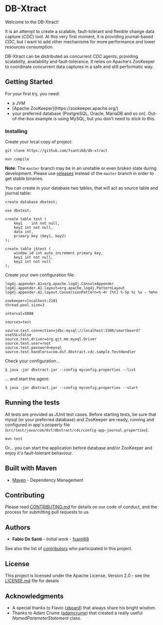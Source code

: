 # DB-Xtract

Welcome to the DB-Xtract!

It is an attempt to create a scalable, fault-tolerant and flexible change data capture (_CDC_) tool. At this very first moment, it is providing journal-based _CDC_, but I want to add other mechanisms for more performance and lower resources consumption.

DB-Xtract can be distributed as concurrent _CDC_ agents, providing scalability, availability and fault-tolerance. It relies on Apache's ZooKeeper to coordinate concurrent data captures in a safe and still performatic way.

## Getting Started

For your first try, you need:
<ul>
<li>a JVM</li>
<li>[Apache ZooKeeper](https://zookeeper.apache.org/)</li>
<li>your preferred database (PostgreSQL, Oracle, MariaDB and so on). Out-of-the-box example is using MySQL, but you don't need to stick to this.</li>
</ul>

### Installing

Create your local copy of project:
	
	git clone https://github.com/fsanti68/db-xtract
	
	mvn compile

**Note**: The <code>master</code> branch may be in an unstable or even broken state during development. Please use [releases](https://github.com/fsanti68/db-xtract/releases) instead of the <code>master</code> branch in order to get stable binaries.

You can create in your database two tables, that will act as source table and journal table:

	create database dbxtest;
	
	use dbxtest;
	
	create table test (
		key1	int not null,
		key2 int not null,
		data int,
		primary key (key1, key2)
	); 
	
	create table j$test (
		window_id int auto_increment primary key,
		key1 int not null,
		key2 int not null
	);

Create your own configuration file:

	log4j.appender.A1=org.apache.log4j.ConsoleAppender
	log4j.appender.A1.layout=org.apache.log4j.PatternLayout
	log4j.appender.A1.layout.ConversionPattern=%-4r [%t] %-5p %c %x - %m%n
	
	zookeeper=localhost:2181
	thread.pool.size=3
	
	interval=5000
	
	sources=test
	
	source.test.connection=jdbc:mysql://localhost:3306/smartboard?useSSL=false
	source.test.driver=org.gjt.mm.mysql.Driver
	source.test.user=root
	source.test.password=mysql
	source.test.handlers=com.dsf.dbxtract.cdc.sample.TestHandler

Check your configuration...

	$ java -jar dbxtract.jar --config myconfig.properties --list
	
... and start the agent:

	$ java -jar dbxtract.jar --config myconfig.properties --start


## Running the tests

All tests are provided as JUnit test cases. Before starting tests, be sure that mysql (or your preferred database) and ZooKeeper are ready, running and configured in app's property file (<code>src/test/java/com/dsf/dbxtract/cdc/config-app-journal.properties</code>).

	mvn test
	
Or... you can start the application before database and/or ZooKeeper and enjoy it's fault-tolerant behaviour.


## Built with Maven

* [Maven](https://maven.apache.org/) - Dependency Management

## Contributing

Please read [CONTRIBUTING.md](CONTRIBUTING.md) for details on our code of conduct, and the process for submitting pull requests to us.

## Authors

* **Fabio De Santi** - *Initial work* - [fsanti68](https://github.com/fsanti68)

See also the list of [contributors](https://github.com/fsanti68/db-xtract/contributors) who participated in this project.

## License

This project is licensed under the Apache License, Version 2.0 - see the [LICENSE.md](LICENSE.md) file for details

## Acknowledgments

* A special thanks to Flavio ([xboard](https://github.com/xboard)) that always share his bright wisdom.
* Thanks to Adam Crume ([adamcrume](https://github.com/adamcrume)) that created a really useful *NamedParameterStatement* class.
